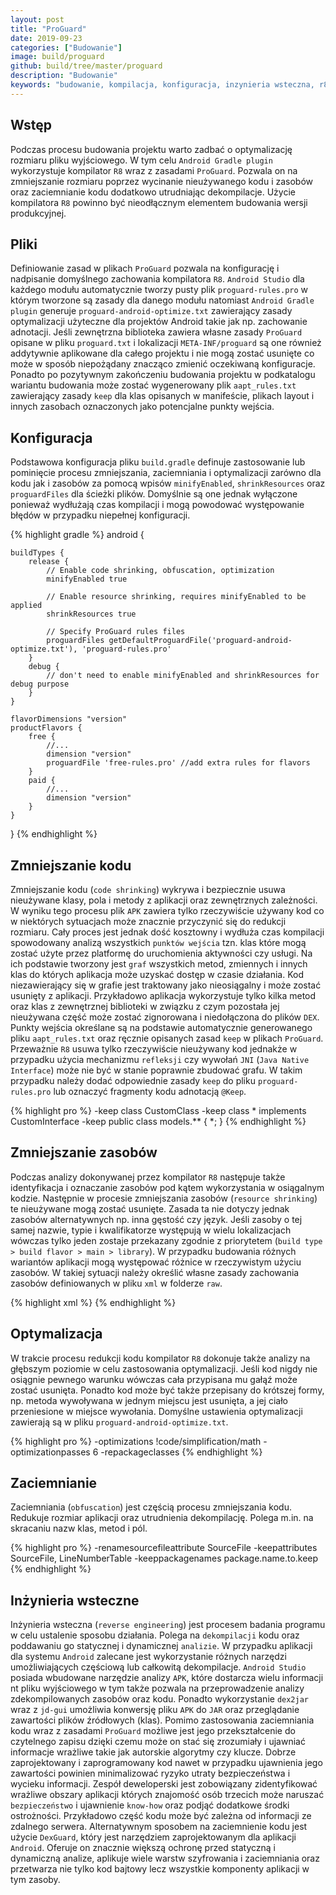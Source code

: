 ```yaml
---
layout: post
title: "ProGuard"
date: 2019-09-23
categories: ["Budowanie"]
image: build/proguard
github: build/tree/master/proguard
description: "Budowanie"
keywords: "budowanie, kompilacja, konfiguracja, inzynieria wsteczna, r8, build, proguard, dexguard, apk, properties, configuration, shrink, code, resource, keep, obfuscate, optimize, reverse engineering, android, programowanie, programming"
---
```


## Wstęp
Podczas procesu budowania projektu warto zadbać o optymalizację rozmiaru pliku wyjściowego. W tym celu `Android Gradle plugin` wykorzystuje kompilator `R8` wraz z zasadami `ProGuard`. Pozwala on na zmniejszanie rozmiaru poprzez wycinanie nieużywanego kodu i zasobów oraz zaciemnianie kodu dodatkowo utrudniając dekompilacje. Użycie kompilatora `R8` powinno być nieodłącznym elementem budowania wersji produkcyjnej.

## Pliki
Definiowanie zasad w plikach `ProGuard` pozwala na konfigurację i nadpisanie domyślnego zachowania kompilatora `R8`. `Android Studio` dla każdego modułu automatycznie tworzy pusty plik `proguard-rules.pro` w którym tworzone są zasady dla danego modułu natomiast `Android Gradle plugin` generuje `proguard-android-optimize.txt` zawierający zasady optymalizacji użyteczne dla projektów Android takie jak np. zachowanie adnotacji. Jeśli zewnętrzna biblioteka zawiera własne zasady `ProGuard` opisane w pliku `proguard.txt` i lokalizacji `META-INF/proguard` są one również addytywnie aplikowane dla całego projektu i nie mogą zostać usunięte co może w sposób niepożądany znacząco zmienić oczekiwaną konfiguracje. Ponadto po pozytywnym zakończeniu budowania projektu w podkatalogu wariantu budowania może zostać wygenerowany plik `aapt_rules.txt` zawierający zasady `keep` dla klas opisanych w manifeście, plikach layout i innych zasobach oznaczonych jako potencjalne punkty wejścia.

## Konfiguracja
Podstawowa konfiguracja pliku `build.gradle` definuje zastosowanie lub pominięcie procesu zmniejszania, zaciemniania i optymalizacji zarówno dla kodu jak i zasobów za pomocą wpisów `minifyEnabled`, `shrinkResources` oraz `proguardFiles` dla ścieżki plików. Domyślnie są one jednak wyłączone ponieważ wydłużają czas kompilacji i mogą powodować występowanie błędów w przypadku niepełnej konfiguracji.

{% highlight gradle %}
android {

    buildTypes {
        release {
            // Enable code shrinking, obfuscation, optimization
            minifyEnabled true

            // Enable resource shrinking, requires minifyEnabled to be applied
            shrinkResources true

            // Specify ProGuard rules files
            proguardFiles getDefaultProguardFile('proguard-android-optimize.txt'), 'proguard-rules.pro'
        }
        debug {
            // don't need to enable minifyEnabled and shrinkResources for debug purpose
        }
    }

    flavorDimensions "version"
    productFlavors {
        free {
            //...
            dimension "version"
            proguardFile 'free-rules.pro' //add extra rules for flavors
        }
        paid {
            //...
            dimension "version"
        }
    }
}
{% endhighlight %}

## Zmniejszanie kodu
Zmniejszanie kodu (`code shrinking`) wykrywa i bezpiecznie usuwa nieużywane klasy, pola i metody z aplikacji oraz zewnętrznych zależności. W wyniku tego procesu plik `APK` zawiera tylko rzeczywiście używany kod co w niektórych sytuacjach może znacznie przyczynić się do redukcji rozmiaru. Cały proces jest jednak dość kosztowny i wydłuża czas kompilacji spowodowany analizą wszystkich `punktów wejścia` tzn. klas które mogą zostać użyte przez platformę do uruchomienia aktywności czy usługi. Na ich podstawie tworzony jest `graf` wszystkich metod, zmiennych i innych klas do których aplikacja może uzyskać dostęp w czasie działania. Kod niezawierający się w grafie jest traktowany jako nieosiągalny i może zostać usunięty z aplikacji. Przykładowo aplikacja wykorzystuje tylko kilka metod oraz klas z zewnętrznej biblioteki w związku z czym pozostała jej nieużywana część może zostać zignorowana i niedołączona do plików `DEX`. Punkty wejścia określane są na podstawie automatycznie generowanego pliku `aapt_rules.txt` oraz ręcznie opisanych zasad `keep` w plikach `ProGuard`. Przeważnie `R8` usuwa tylko rzeczywiście nieużywany kod jednakże w przypadku użycia mechanizmu `refleksji` czy wywołań `JNI` (`Java Native Interface`) może nie być w stanie poprawnie zbudować grafu. W takim przypadku należy dodać odpowiednie zasady `keep` do pliku `proguard-rules.pro` lub oznaczyć fragmenty kodu adnotacją `@Keep`.

{% highlight pro %}
-keep class CustomClass
-keep class * implements CustomInterface
-keep public class models.** { *; }
{% endhighlight %}

## Zmniejszanie zasobów
Podczas analizy dokonywanej przez kompilator `R8` następuje także identyfikacja i oznaczanie zasobów pod kątem wykorzystania w osiągalnym kodzie. Następnie w procesie zmniejszania zasobów (`resource shrinking`) te nieużywane mogą zostać usunięte. Zasada ta nie dotyczy jednak zasobów alternatywnych np. inna gęstość czy język. Jeśli zasoby o tej samej nazwie, typie i kwalifikatorze występują w wielu lokalizacjach wówczas tylko jeden zostaje przekazany zgodnie z priorytetem (`build type > build flavor > main > library`). W przypadku budowania różnych wariantów aplikacji mogą występować różnice w rzeczywistym użyciu zasobów. W takiej sytuacji należy określić własne zasady zachowania zasobów definiowanych w pliku `xml` w folderze `raw`. 

{% highlight xml %}
<resources 
    xmlns:tools="http://schemas.android.com/tools"
    tools:keep="@layout/used1, @drawable/used2"
    tools:discard="@menu/unused1" />
{% endhighlight %}

## Optymalizacja
W trakcie procesu redukcji kodu kompilator `R8` dokonuje także analizy na głębszym poziomie w celu zastosowania optymalizacji. Jeśli kod nigdy nie osiągnie pewnego warunku wówczas cała przypisana mu gałąź może zostać usunięta. Ponadto kod może być także przepisany do krótszej formy, np. metoda wywoływana w jednym miejscu jest usunięta, a jej ciało przeniesione w miejsce wywołania. Domyślne ustawienia optymalizacji zawierają są w pliku `proguard-android-optimize.txt`.

{% highlight pro %}
-optimizations !code/simplification/math
-optimizationpasses 6
-repackageclasses
{% endhighlight %}

## Zaciemnianie
Zaciemniania (`obfuscation`) jest częścią procesu zmniejszania kodu. Redukuje rozmiar aplikacji oraz utrudnienia dekompilację. Polega m.in. na skracaniu nazw klas, metod i pól.

{% highlight pro %}
-renamesourcefileattribute SourceFile
-keepattributes SourceFile, LineNumberTable
-keeppackagenames package.name.to.keep
{% endhighlight %}

## Inżynieria wsteczne
Inżynieria wsteczna (`reverse engineering`) jest procesem badania programu w celu ustalenie sposobu działania. Polega na `dekompilacji` kodu oraz poddawaniu go statycznej i dynamicznej `analizie`. W przypadku aplikacji dla systemu `Android` zalecane jest wykorzystanie różnych narzędzi umożliwiających częściową lub całkowitą dekompilacje. `Android Studio` posiada wbudowane narzędzie analizy `APK`, które dostarcza wielu informacji nt pliku wyjściowego w tym także pozwala na przeprowadzenie analizy zdekompilowanych zasobów oraz kodu. Ponadto wykorzystanie `dex2jar` wraz z `jd-gui` umożliwia konwersję pliku `APK` do `JAR` oraz przeglądanie zawartości plików źródłowych (klas). Pomimo zastosowania zaciemniania kodu wraz z zasadami `ProGuard` możliwe jest jego przekształcenie do czytelnego zapisu dzięki czemu może on stać się zrozumiały i ujawniać informacje wrażliwe takie jak autorskie algorytmy czy klucze. Dobrze zaprojektowany i zaprogramowany kod nawet w przypadku ujawnienia jego zawartości powinien minimalizować ryzyko utraty bezpieczeństwa i wycieku informacji. Zespół deweloperski jest zobowiązany zidentyfikować wrażliwe obszary aplikacji których znajomość osób trzecich może naruszać `bezpieczeństwo` i ujawnienie `know-how` oraz podjąć dodatkowe środki ostrożności. Przykładowo część kodu może być zależna od informacji ze zdalnego serwera. Alternatywnym sposobem na zaciemnienie kodu jest użycie `DexGuard`, który jest narzędziem zaprojektowanym dla aplikacji `Android`. Oferuje on znacznie większą ochronę przed statyczną i dynamiczną analize, aplikuje wiele warstw szyfrowania i zaciemniania oraz przetwarza nie tylko kod bajtowy lecz wszystkie komponenty aplikacji w tym zasoby. 
